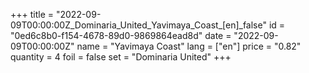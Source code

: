 +++
title = "2022-09-09T00:00:00Z_Dominaria_United_Yavimaya_Coast_[en]_false"
id = "0ed6c8b0-f154-4678-89d0-9869864ead8d"
date = "2022-09-09T00:00:00Z"
name = "Yavimaya Coast"
lang = ["en"]
price = "0.82"
quantity = 4
foil = false
set = "Dominaria United"
+++
